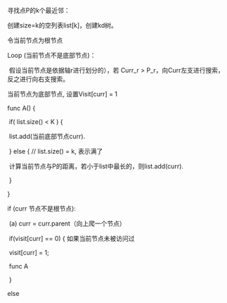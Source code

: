 寻找点P的k个最近邻：



创建size=k的空列表list[k]，创建kd树。



令当前节点为根节点

Loop (当前节点不是底部节点)：

​    	假设当前节点是依据轴r进行划分的），若 Curr_r > P_r，向Curr左支进行搜索，反之进行向右支搜索。



当前节点为底部节点, 设置Visit[curr] = 1



func A() {

​	if( list.size() < K ) {

​		list.add(当前底部节点curr).

​	} else {  // list.size() = k, 表示满了 

​		计算当前节点与P的距离，若小于list中最长的，则list.add(curr).

​	}

}



if (curr 节点不是根节点):

​	(a) 	curr = curr.parent（向上爬一个节点）

​				if(visit[curr] == 0) {  如果当前节点未被访问过

​						visit[curr] = 1;

​						func A

​				}

else 